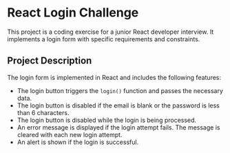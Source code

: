 # React Login Challenge

This project is a coding exercise for a junior React developer interview. It implements a login form with specific requirements and constraints. 

## Project Description

The login form is implemented in React and includes the following features:
- The login button triggers the `login()` function and passes the necessary data.
- The login button is disabled if the email is blank or the password is less than 6 characters.
- The login button is disabled while the login is being processed.
- An error message is displayed if the login attempt fails. The message is cleared with each new login attempt.
- An alert is shown if the login is successful.